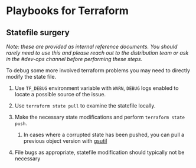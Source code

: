 # Playbooks for Terraform

## Statefile surgery

_Note: these are provided as internal reference documents. You should rarely need to use this and please reach out to the distribution team or ask in the #dev-ops channel before performing these steps._

To debug some more involved terraform problems you may need to directly modify the state file.

1. Use `TF_DEBUG` environment variable with `WARN`, `DEBUG` logs enabled to locate a possible source of the issue.

1. Use `terraform state pull` to examine the statefile locally.

1. Make the necessary state modifications and perform `terraform state push`.

    1. In cases where a corrupted state has been pushed, you can pull a previous object version with [gsutil](https://cloud.google.com/storage/docs/using-object-versioning)

1. File bugs as appropriate, statefile modification should typically not be necessary
